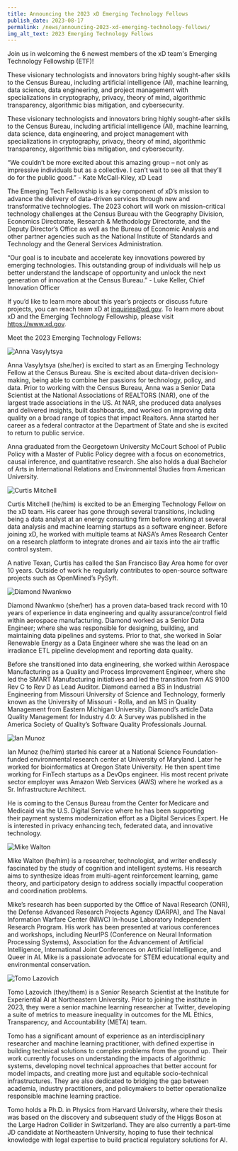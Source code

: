 ```yaml
---
title: Announcing the 2023 xD Emerging Technology Fellows
publish_date: 2023-08-17
permalink: /news/announcing-2023-xd-emerging-technology-fellows/
img_alt_text: 2023 Emerging Technology Fellows
---
```

<p>
  Join us in welcoming the 6 newest members of the xD team's Emerging Technology Fellowship (ETF)!
</p>

<p>
  These visionary technologists and innovators bring highly sought-after skills to the Census Bureau, including artificial intelligence (AI), machine learning, data science, data engineering, and project management with specializations in cryptography, privacy, theory of mind, algorithmic transparency, algorithmic bias mitigation, and cybersecurity.
</p>

<p>
  These visionary technologists and innovators bring highly sought-after skills to the Census Bureau, including artificial intelligence (AI), machine learning, data science, data engineering, and project management with specializations in cryptography, privacy, theory of mind, algorithmic transparency, algorithmic bias mitigation, and cybersecurity.
</p>

<p>
“We couldn’t be more excited about this amazing group – not only as impressive individuals but as a collective. I can’t wait to see all that they’ll do for the public good.” - Kate McCall-Kiley, xD Lead
</p>

<p>The Emerging Tech Fellowship is a key component of xD’s mission to advance the delivery of data-driven services through new and transformative technologies. The 2023 cohort will work on mission-critical technology challenges at the Census Bureau with the Geography Division, Economics Directorate, Research & Methodology Directorate, and the Deputy Director’s Office as well as the Bureau of Economic Analysis and other partner agencies such as the National Institute of Standards and Technology and the General Services Administration. </p>

<p>“Our goal is to incubate and accelerate key innovations powered by emerging technologies. This outstanding group of individuals will help us better understand the landscape of opportunity and unlock the next generation of innovation at the Census Bureau.” - Luke Keller, Chief Innovation Officer </p>

<p>If you’d like to learn more about this year’s projects or discuss future projects, you can reach team xD at <a class="usa-link long-link" href="mailto:inquiries@xd.gov">inquiries@xd.gov</a>. To learn more about xD and the Emerging Technology Fellowship, please visit <a href="https://www.xd.gov/" target="_blank">https://www.xd.gov</a>.</p>

<p class="title">Meet the 2023 Emerging Technology Fellows: </p>

<img class="profile-img" src="{{ site.baseurl }}/assets/img/news/anna-vasylytsya.jpg" alt="Anna Vasylytsya">
<p><span class="title">Anna Vasylytsya (she/her)</span> is excited to start as an Emerging Technology Fellow at the Census Bureau. She is excited about data-driven decision-making, being able to combine her passions for technology, policy, and data.  Prior to working with the Census Bureau, Anna was a Senior Data Scientist at the National Associations of REALTORS (NAR), one of the largest trade associations in the US. At NAR, she produced data analyses and delivered insights, built dashboards, and worked on improving data quality on a broad range of topics that impact Realtors. Anna started her career as a federal contractor at the Department of State and she is excited to return to public service. </p>

<p>Anna graduated from the Georgetown University McCourt School of Public Policy with a Master of Public Policy degree with a focus on econometrics, causal inference, and quantitative research. She also holds a dual Bachelor of Arts in International Relations and Environmental Studies from American University.  </p>

<img class="profile-img" src="{{ site.baseurl }}/assets/img/news/curtis-mitchell.jpg" alt="Curtis Mitchell">
<p><span class="title">Curtis Mitchell (he/him)</span> is excited to be an Emerging Technology Fellow on the xD team. His career has gone through several transitions, including being a data analyst at an energy consulting firm before working at several data analysis and machine learning startups as a software engineer. Before joining xD, he worked with multiple teams at NASA’s Ames Research Center on a research platform to integrate drones and air taxis into the air traffic control system.</p>

<p>A native Texan, Curtis has called the San Francisco Bay Area home for over 10 years. Outside of work he regularly contributes to open-source software projects such as OpenMined’s PySyft.  </p>

<img class="profile-img" src="{{ site.baseurl }}/assets/img/news/diamond-nwankwo.jpg" alt="Diamond Nwankwo">
<p><span class="title">Diamond Nwankwo (she/her)</span> has a proven data-based track record with 10 years of experience in data engineering and quality assurance/control field within aerospace manufacturing. Diamond worked as a Senior Data Engineer; where she was responsible for designing, building, and maintaining data pipelines and systems. Prior to that, she worked in Solar Renewable Energy as a Data Engineer where she was the lead on an irradiance ETL pipeline development and reporting data quality.</p>

<p>Before she transitioned into data engineering, she worked within Aerospace Manufacturing as a Quality and Process Improvement Engineer, where she led the SMART Manufacturing initiatives and led the transition from AS 9100 Rev C to Rev D as Lead Auditor. Diamond earned a BS in Industrial Engineering from Missouri University of Science and Technology, formerly known as the University of Missouri - Rolla, and an MS in Quality Management from Eastern Michigan University. Diamond’s article <span class="paper-title">Data Quality Management for Industry 4.0: A Survey</span> was published in the America Society of Quality’s Software Quality Professionals Journal.</p>

<img class="profile-img" src="{{ site.baseurl }}/assets/img/news/ian-munoz.jpg" alt="Ian Munoz">
<p><span class="title">Ian Munoz (he/him)</span> started his career at a National Science Foundation-funded environmental research center at University of Maryland. Later he worked for bioinformatics at Oregon State University. He then spent time working for FinTech startups as a DevOps engineer. His most recent private sector employer was Amazon Web Services (AWS) where he worked as a Sr. Infrastructure Architect.</p>

<p>He is coming to the Census Bureau from the Center for Medicare and Medicaid via the U.S. Digital Service where he has been supporting their payment systems modernization effort as a Digital Services Expert. He is interested in privacy enhancing tech, federated data, and innovative technology.  </p>

<img class="profile-img" src="{{ site.baseurl }}/assets/img/news/mike-walton.jpg" alt="Mike Walton">
<p><span class="title">Mike Walton (he/him)</span> is a researcher, technologist, and writer endlessly fascinated by the study of cognition and intelligent systems. His research aims to synthesize ideas from multi-agent reinforcement learning, game theory, and participatory design to address socially impactful cooperation and coordination problems.</p>

<p>Mike’s research has been supported by the Office of Naval Research (ONR), the Defense Advanced Research Projects Agency (DARPA), and The Naval Information Warfare Center (NIWC) In-house Laboratory Independent Research Program. His work has been presented at various conferences and workshops, including NeurIPS (Conference on Neural Information Processing Systems), Association for the Advancement of Artificial Intelligence, International Joint Conferences on Artificial Intelligence, and Queer in AI. Mike is a passionate advocate for STEM educational equity and environmental conservation.</p>

<img class="profile-img" src="{{ site.baseurl }}/assets/img/news/tomo-lazovich.jpg" alt="Tomo Lazovich">
<p><span class="title">Tomo Lazovich (they/them)</span> is a Senior Research Scientist at the Institute for Experiential AI at Northeastern University. Prior to joining the institute in 2023, they were a senior machine learning researcher at Twitter, developing a suite of metrics to measure inequality in outcomes for the ML Ethics, Transparency, and Accountability (META) team.</p>

<p>Tomo has a significant amount of experience as an interdisciplinary researcher and machine learning practitioner, with defined expertise in building technical solutions to complex problems from the ground up. Their work currently focuses on understanding the impacts of algorithmic systems, developing novel technical approaches that better account for model impacts, and creating more just and equitable socio-technical infrastructures. They are also dedicated to bridging the gap between academia, industry practitioners, and policymakers to better operationalize responsible machine learning practice.  </p>

<p>Tomo holds a Ph.D. in Physics from Harvard University, where their thesis was based on the discovery and subsequent study of the Higgs Boson at the Large Hadron Collider in Switzerland. They are also currently a part-time JD candidate at Northeastern University, hoping to fuse their technical knowledge with legal expertise to build practical regulatory solutions for AI.  </p>

